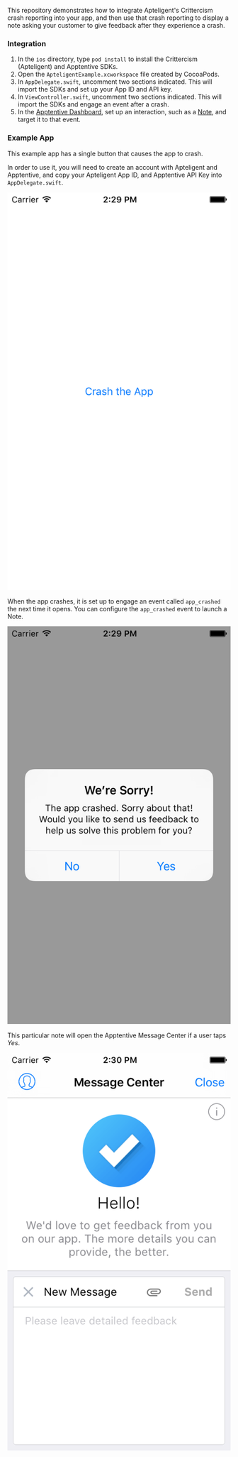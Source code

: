 This repository demonstrates how to integrate Apteligent's Crittercism crash reporting into your app, and then use that crash reporting to display a note asking your customer to give feedback after they experience a crash.

### Integration

1. In the `ios` directory, type `pod install` to install the Crittercism (Apteligent) and Apptentive SDKs. 
2. Open the `ApteligentExample.xcworkspace` file created by CocoaPods. 
3. In `AppDelegate.swift`, uncomment two sections indicated. This will import the SDKs and set up your App ID and API key.
4. In `ViewController.swift`, uncomment two sections indicated.  This will import the SDKs and engage an event after a crash.
5. In the [Apptentive Dashboard](https://be.apptentive.com/apps/current/interactions), set up an interaction, such as a [Note](https://be.apptentive.com/apps/current/notes), and target it to that event.

### Example App

This example app has a single button that causes the app to crash.

In order to use it, you will need to create an account with Apteligent and Apptentive, and copy your Apteligent App ID, and Apptentive API Key into `AppDelegate.swift`.

![](https://github.com/apptentive/apptentive-apteligent-example/blob/master/ios/images/Crash%20The%20App.png)

When the app crashes, it is set up to engage an event called `app_crashed` the next time it opens. You can configure the `app_crashed` event to launch a Note.

![](https://github.com/apptentive/apptentive-apteligent-example/blob/master/ios/images/Note.png)

This particular note will open the Apptentive Message Center if a user taps *Yes*. 

![](https://github.com/apptentive/apptentive-apteligent-example/blob/master/ios/images/Message%20Center.png)
